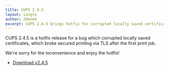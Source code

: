 ```yaml
---
title: CUPS 2.4.5
layout: single
author: Zdenek
excerpt: CUPS 2.4.5 brings hotfix for corrupted locally saved certificates
---
```


CUPS 2.4.5 is a hotfix release for a bug which corrupted locally saved certificates, which broke secured printing via TLS after the first print job.

We're sorry for the inconvenience and enjoy the hotfix!

* <a href="https://github.com/OpenPrinting/cups/releases/tag/v2.4.5" itemprop="sameAs" rel="nofollow noopener noreferrer"><i class="fas fa-fw fa-download" aria-hidden="true"></i>Download v2.4.5</a>

